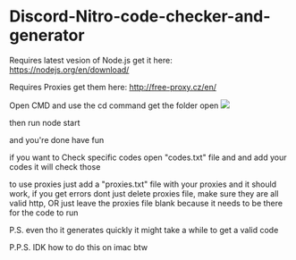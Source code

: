 # Discord-Nitro-code-checker-and-generator
Requires latest vesion of Node.js get it here: https://nodejs.org/en/download/

Requires Proxies get them here: http://free-proxy.cz/en/

Open CMD and use the cd command get the folder open ![ ](file:///C:/Users/itsye/Pictures/cmdtut2.png)

then run node start

and you're done have fun

if you want to Check specific codes open "codes.txt" file and and add your codes it will check those

to use proxies just add a "proxies.txt" file with your proxies and it should work, if you get errors dont just delete proxies file, make sure they are all valid http, OR just leave the proxies file blank because it needs to be there for the code to run



P.S. even tho it generates quickly it might take a while to get a valid code

P.P.S. IDK how to do this on imac btw
